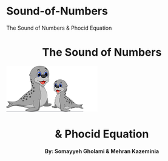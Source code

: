 # Sound-of-Numbers
The Sound of Numbers &amp; Phocid Equation


<div>
    <h1 align="center">The Sound of Numbers</h1>
    <img src="https://raw.githubusercontent.com/MehranKazeminia/Sound-of-Numbers/main/phocid106.png">
    <h1 align="center">& Phocid Equation</h1>   
    <h4 align="center">By: Somayyeh Gholami & Mehran Kazeminia</h4>
</div>

